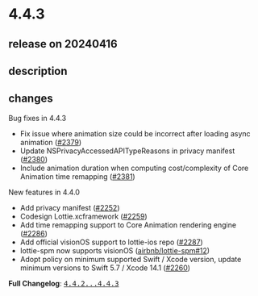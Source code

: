 # 4.4.3

## release on 20240416

## description

## changes

Bug fixes in 4.4.3

* Fix issue where animation size could be incorrect after loading async animation (<a class="issue-link js-issue-link" data-error-text="Failed to load title" data-id="2244434491" data-permission-text="Title is private" data-url="https://github.com/airbnb/lottie-ios/issues/2379" data-hovercard-type="pull_request" data-hovercard-url="/airbnb/lottie-ios/pull/2379/hovercard" href="https://github.com/airbnb/lottie-ios/pull/2379">#2379</a>)
* Update NSPrivacyAccessedAPITypeReasons in privacy manifest (<a class="issue-link js-issue-link" data-error-text="Failed to load title" data-id="2244450325" data-permission-text="Title is private" data-url="https://github.com/airbnb/lottie-ios/issues/2380" data-hovercard-type="pull_request" data-hovercard-url="/airbnb/lottie-ios/pull/2380/hovercard" href="https://github.com/airbnb/lottie-ios/pull/2380">#2380</a>)
* Include animation duration when computing cost/complexity of Core Animation time remapping (<a class="issue-link js-issue-link" data-error-text="Failed to load title" data-id="2244582818" data-permission-text="Title is private" data-url="https://github.com/airbnb/lottie-ios/issues/2381" data-hovercard-type="pull_request" data-hovercard-url="/airbnb/lottie-ios/pull/2381/hovercard" href="https://github.com/airbnb/lottie-ios/pull/2381">#2381</a>)

New features in 4.4.0

* Add privacy manifest (<a class="issue-link js-issue-link" data-error-text="Failed to load title" data-id="2033330596" data-permission-text="Title is private" data-url="https://github.com/airbnb/lottie-ios/issues/2252" data-hovercard-type="pull_request" data-hovercard-url="/airbnb/lottie-ios/pull/2252/hovercard" href="https://github.com/airbnb/lottie-ios/pull/2252">#2252</a>)
* Codesign Lottie.xcframework (<a class="issue-link js-issue-link" data-error-text="Failed to load title" data-id="2042311852" data-permission-text="Title is private" data-url="https://github.com/airbnb/lottie-ios/issues/2259" data-hovercard-type="pull_request" data-hovercard-url="/airbnb/lottie-ios/pull/2259/hovercard" href="https://github.com/airbnb/lottie-ios/pull/2259">#2259</a>)
* Add time remapping support to Core Animation rendering engine (<a class="issue-link js-issue-link" data-error-text="Failed to load title" data-id="2073294317" data-permission-text="Title is private" data-url="https://github.com/airbnb/lottie-ios/issues/2286" data-hovercard-type="pull_request" data-hovercard-url="/airbnb/lottie-ios/pull/2286/hovercard" href="https://github.com/airbnb/lottie-ios/pull/2286">#2286</a>)
* Add official visionOS support to lottie-ios repo (<a class="issue-link js-issue-link" data-error-text="Failed to load title" data-id="2075417303" data-permission-text="Title is private" data-url="https://github.com/airbnb/lottie-ios/issues/2287" data-hovercard-type="pull_request" data-hovercard-url="/airbnb/lottie-ios/pull/2287/hovercard" href="https://github.com/airbnb/lottie-ios/pull/2287">#2287</a>)
* lottie-spm now supports visionOS (<a class="issue-link js-issue-link" data-error-text="Failed to load title" data-id="1893481451" data-permission-text="Title is private" data-url="https://github.com/airbnb/lottie-spm/issues/12" data-hovercard-type="pull_request" data-hovercard-url="/airbnb/lottie-spm/pull/12/hovercard" href="https://github.com/airbnb/lottie-spm/pull/12">airbnb/lottie-spm#12</a>)
* Adopt policy on minimum supported Swift / Xcode version, update minimum versions to Swift 5.7 / Xcode 14.1 (<a class="issue-link js-issue-link" data-error-text="Failed to load title" data-id="2042655983" data-permission-text="Title is private" data-url="https://github.com/airbnb/lottie-ios/issues/2260" data-hovercard-type="pull_request" data-hovercard-url="/airbnb/lottie-ios/pull/2260/hovercard" href="https://github.com/airbnb/lottie-ios/pull/2260">#2260</a>)

<strong>Full Changelog</strong>: <a class="commit-link" href="https://github.com/airbnb/lottie-ios/compare/4.4.2...4.4.3"><tt>4.4.2...4.4.3</tt></a>

